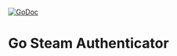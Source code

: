 [![GoDoc](https://godoc.org/github.com/bbqtd/go-steam-authenticator?status.svg)](https://godoc.org/github.com/bbqtd/go-steam-authenticator)

# Go Steam Authenticator
